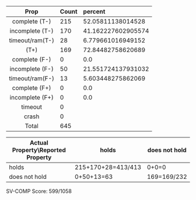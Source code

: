 
| Prop | Count | percent |
|:----:|:------|:--|
|complete   (T-)|215| 52.05811138014528 |
|incomplete (T-)|170|41.162227602905574 |
|timeout/ram(T-)|28|6.779661016949152 |
|           (T+)|169|72.84482758620689 |
|complete   (F-)|0|0.0 |
|incomplete (F-)|50|21.551724137931032 |
|timeout/ram(F-)|13|5.603448275862069 |
|complete   (F+)|0|0.0 |
|incomplete (F+)|0|0.0 |
|timeout        |0| |
|crash          |0| |
|Total          |645| |

| Actual Property\Reported Property | holds | does not hold |
|------------------------------------|-------|---------------|
| holds | 215+170+28=413/413 | 0+0=0 |
| does not hold | 0+50+13=63 | 169=169/232 |

SV-COMP Score: 599/1058

